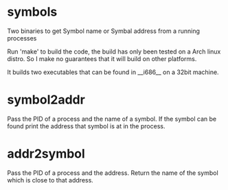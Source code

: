 symbols
========

Two binaries to get Symbol name or Symbal address from a running processes

Run 'make' to build the code, the build has only been tested on
a Arch linux distro. So I make no guarantees that it
will build on other platforms.

It builds two executables that can be found in \_\_i686\_\_ on
a 32bit machine.

symbol2addr
===========

Pass the PID of a process and the name of a symbol. If the symbol can
be found print the address that symbol is at in the process.

addr2symbol
===========

Pass the PID of a process and the address. Return the name of the symbol
which is close to that address.

